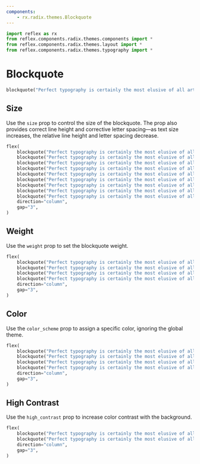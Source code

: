 ```yaml
---
components:
    - rx.radix.themes.Blockquote
---
```


```python exec
import reflex as rx
from reflex.components.radix.themes.components import *
from reflex.components.radix.themes.layout import *
from reflex.components.radix.themes.typography import *
```

# Blockquote

```python demo
blockquote("Perfect typography is certainly the most elusive of all arts.")
```


## Size

Use the `size` prop to control the size of the blockquote. The prop also provides correct line height and corrective letter spacing—as text size increases, the relative line height and letter spacing decrease.


```python demo
flex(
    blockquote("Perfect typography is certainly the most elusive of all arts.", size="1"),
    blockquote("Perfect typography is certainly the most elusive of all arts.", size="2"),
    blockquote("Perfect typography is certainly the most elusive of all arts.", size="3"),
    blockquote("Perfect typography is certainly the most elusive of all arts.", size="4"),
    blockquote("Perfect typography is certainly the most elusive of all arts.", size="5"),
    blockquote("Perfect typography is certainly the most elusive of all arts.", size="6"),
    blockquote("Perfect typography is certainly the most elusive of all arts.", size="7"),
    blockquote("Perfect typography is certainly the most elusive of all arts.", size="8"),
    blockquote("Perfect typography is certainly the most elusive of all arts.", size="9"),
    direction="column",
    gap="3",
)
```


## Weight

Use the `weight` prop to set the blockquote weight.

```python demo
flex(
    blockquote("Perfect typography is certainly the most elusive of all arts.", weight="light"),
    blockquote("Perfect typography is certainly the most elusive of all arts.", weight="regular"),
    blockquote("Perfect typography is certainly the most elusive of all arts.", weight="medium"),
    blockquote("Perfect typography is certainly the most elusive of all arts.", weight="bold"),
    direction="column",
    gap="3",
)
```



## Color

Use the `color_scheme` prop to assign a specific color, ignoring the global theme.


```python demo
flex(
    blockquote("Perfect typography is certainly the most elusive of all arts.", color_scheme="indigo"),
    blockquote("Perfect typography is certainly the most elusive of all arts.", color_scheme="cyan"),
    blockquote("Perfect typography is certainly the most elusive of all arts.", color_scheme="crimson"),
    blockquote("Perfect typography is certainly the most elusive of all arts.", color_scheme="orange"),
    direction="column",
    gap="3",
)
```

## High Contrast

Use the `high_contrast` prop to increase color contrast with the background.


```python demo
flex(
    blockquote("Perfect typography is certainly the most elusive of all arts."),
    blockquote("Perfect typography is certainly the most elusive of all arts.", high_contrast=True),
    direction="column",
    gap="3",
)
```
